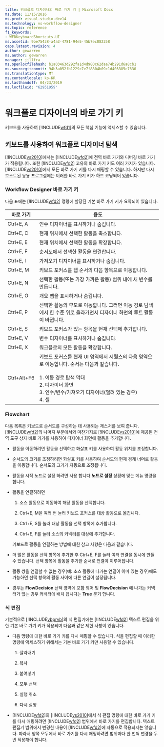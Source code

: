 ```yaml
---
title: 워크플로 디자이너의 바로 가기 키 | Microsoft Docs
ms.date: 11/15/2016
ms.prod: visual-studio-dev14
ms.technology: vs-workflow-designer
ms.topic: reference
f1_keywords:
- WFDKeyboardShortcuts.UI
ms.assetid: 9be75438-a4a3-4781-94e5-45b7ec082358
caps.latest.revision: 4
author: gewarren
ms.author: gewarren
manager: jillfra
ms.openlocfilehash: b1a03463d292fa1d4d980c62daa74b291d6a8cb1
ms.sourcegitcommit: 94b3a052fb1229c7e7f8804b09c1d403385c7630
ms.translationtype: MT
ms.contentlocale: ko-KR
ms.lasthandoff: 04/23/2019
ms.locfileid: "62951959"
---
```

# <a name="keyboard-shortcuts-in-the-workflow-designer"></a>워크플로 디자이너의 바로 가기 키
키보드를 사용하여 [!INCLUDE[wfd1](../includes/wfd1-md.md)]의 모든 핵심 기능에 액세스할 수 있습니다.  
  
## <a name="navigating-the-workflow-designer-using-the-keyboard"></a>키보드를 사용하여 워크플로 디자이너 탐색  
 [!INCLUDE[vs2010](../includes/vs2010-md.md)]에서는 [!INCLUDE[wfd2](../includes/wfd2-md.md)]에 전역 바로 가기와 디버깅 바로 가기가 적용됩니다. 또한 [!INCLUDE[wfd2](../includes/wfd2-md.md)] 고유의 바로 가기 키도 여러 가지가 있습니다. [!INCLUDE[vs2010](../includes/vs2010-md.md)]에서 모든 바로 가기 키를 다시 매핑할 수 있습니다. 하지만 다시 호스트된 응용 프로그램에는 이러한 바로 가기 키가 하드 코딩되어 있습니다.  
  
### <a name="workflow-designer-keyboard-shortcuts"></a>Workflow Designer 바로 가기 키  
 다음 표에는 [!INCLUDE[wfd2](../includes/wfd2-md.md)] 명령에 할당된 기본 바로 가기 키가 요약되어 있습니다.  
  
|바로 가기|용도|  
|--------------|-------------|  
|Ctrl+E, A|인수 디자이너를 표시하거나 숨깁니다.|  
|Ctrl+E, C|현재 위치에서 선택한 활동을 축소합니다.|  
|Ctrl+E, E|현재 위치에서 선택한 활동을 확장합니다.|  
|Ctrl+E, F|순서도에서 선택한 활동을 연결합니다.|  
|Ctrl+E, I|가져오기 디자이너를 표시하거나 숨깁니다.|  
|Ctrl+E, M|키보드 포커스를 탭 순서의 다음 항목으로 이동합니다.|  
|Ctrl+E, N|선택한 활동(또는 가장 가까운 활동) 범위 내에 새 변수를 만듭니다.|  
|Ctrl+E, O|개요 맵을 표시하거나 숨깁니다.|  
|Ctrl+E, P|선택한 활동의 부모로 이동합니다. 그러면 이동 경로 탐색에서 한 수준 위로 올라가면서 디자이너 화면의 루트 활동이 바뀝니다.|  
|Ctrl+E, S|키보드 포커스가 있는 항목을 현재 선택에 추가합니다.|  
|Ctrl+E, V|변수 디자이너를 표시하거나 숨깁니다.|  
|Ctrl+E, X|워크플로의 모든 활동을 확장합니다.|  
|Ctrl+Alt+F6|키보드 포커스를 현재 UI 영역에서 시퀀스의 다음 영역으로 이동합니다. 순서는 다음과 같습니다.<br /><br /> 1.  이동 경로 탐색 막대<br />2.  디자이너 화면<br />3.  인수/변수/가져오기 디자이너(열려 있는 경우)<br />4.  셸|  
  
### <a name="flowchart"></a>Flowchart  
 다음 목록은 키보드로 순서도를 구성하는 데 사용되는 제스처를 보여 줍니다. [!INCLUDE[wfd2](../includes/wfd2-md.md)]의 나머지 부분에서와 마찬가지로 [!INCLUDE[vs2010](../includes/vs2010-md.md)]에 제공된 전역 도구 상자 바로 가기를 사용하여 디자이너 화면에 활동을 추가합니다.  
  
- 활동을 이동하려면 활동을 선택하고 화살표 키를 사용하여 활동 위치를 조정합니다.  
  
- 순서도의 크기를 조정하려면 화살표 키를 사용하여 순서도의 현재 경계 너머로 활동을 이동합니다. 순서도의 크기가 자동으로 조정됩니다.  
  
- 활동을 시작 노드로 설정 하려면 사용 합니다 **노드로 설정** 상황에 맞는 메뉴 명령을 합니다.  
  
- 활동을 연결하려면  
  
  1. 소스 활동으로 이동하여 해당 활동을 선택합니다.  
  
  2. Ctrl+E, M을 여러 번 눌러 키보드 포커스를 대상 활동으로 옮깁니다.  
  
  3. Ctrl+E, S를 눌러 대상 활동을 선택 항목에 추가합니다.  
  
  4. Ctrl+E, F를 눌러 소스의 커넥터를 대상에 추가합니다.  
  
  키보드로 활동을 연결하는 방법에 대한 참고 사항은 다음과 같습니다.  
  
- 더 많은 활동을 선택 항목에 추가한 후 Ctrl+E, F를 눌러 여러 연결을 동시에 만들 수 있습니다. 선택 항목에 활동을 추가한 순서로 연결이 이루어집니다.  
  
- 활동 쌍을 연결할 수 없는 경우(예: 소스 활동에 나가는 연결이 이미 있는 경우)에도 가능하면 선택 항목의 활동 사이에 다른 연결이 설정됩니다.  
  
- 경우는 **FlowDecision** 선택 영역에 포함 되어 및 **FlowDecision** 에 나가는 커넥터가 없는 경우 커넥터에 배치 됩니다는 **True** 분기 합니다.  
  
### <a name="expression-editing"></a>식 편집  
 기본적으로 [!INCLUDE[vbprvb](../includes/vbprvb-md.md)]의 식 편집기에는 [!INCLUDE[wfd2](../includes/wfd2-md.md)] 텍스트 편집을 위한 기본 바로 가기 키가 적용되며 다음과 같은 제한 사항이 있습니다.  
  
- 다음 명령에 대한 바로 가기 키를 다시 매핑할 수 없습니다. 식을 편집할 때 이러한 명령에 액세스하기 위해서는 기본 바로 가기 키만 사용할 수 있습니다.  
  
    1. 잘라내기  
  
    2. 복사  
  
    3. 붙여넣기  
  
    4. 모두 선택  
  
    5. 실행 취소  
  
    6. 다시 실행  
  
- [!INCLUDE[wfd2](../includes/wfd2-md.md)]의 [!INCLUDE[vs2010](../includes/vs2010-md.md)]에서 식 편집 명령에 대한 바로 가기 키를 다시 매핑하려면 [!INCLUDE[wfd2](../includes/wfd2-md.md)] 범위에서 바로 가기를 편집합니다. 텍스트 편집기 범위에서 변경한 내용이 [!INCLUDE[wfd2](../includes/wfd2-md.md)]에 자동으로 적용되지는 않습니다. 따라서 양쪽 모두에서 바로 가기를 다시 매핑하려면 범위마다 한 번씩 변경을 두 번 적용해야 합니다.